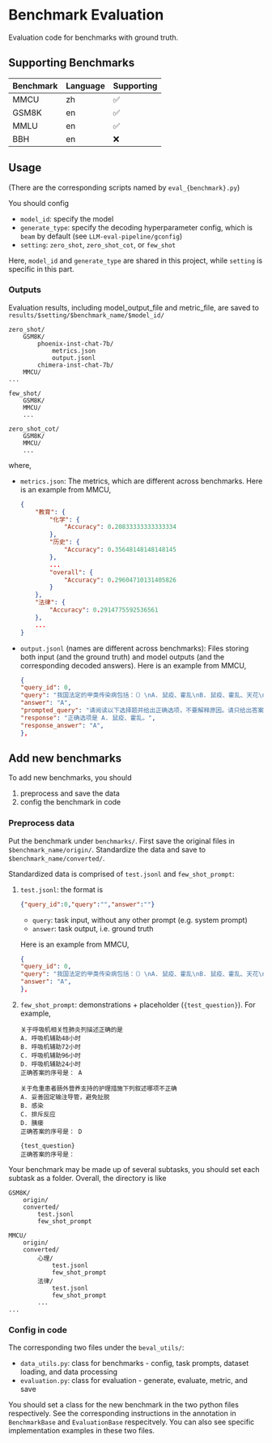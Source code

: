 # Benchmark Evaluation

Evaluation code for benchmarks with ground truth.


## Supporting Benchmarks

|  Benchmark  | Language |  Supporting  |
|-------------|----------|--------------|
|    MMCU     |    zh    |      ✅      |
|    GSM8K    |    en    |      ✅      |
|    MMLU     |    en    |      ✅      |
|    BBH      |    en    |      ❌      |



## Usage

(There are the corresponding scripts named by `eval_{benchmark}.py`)

You should config
- `model_id`: specify the model
- `generate_type`: specify the decoding hyperparameter config, which is `beam` by default (see `LLM-eval-pipeline/gconfig`)
- `setting`: `zero_shot`, `zero_shot_cot`, or `few_shot`

Here, `model_id` and `generate_type` are shared in this project, while `setting` is specific in this part.


### Outputs
Evaluation results, including model_output_file and metric_file, are saved to `results/$setting/$benchmark_name/$model_id/`

```
zero_shot/
    GSM8K/
        phoenix-inst-chat-7b/
            metrics.json
            output.jsonl
        chimera-inst-chat-7b/
    MMCU/
...

few_shot/
    GSM8K/
    MMCU/
    ...
    
zero_shot_cot/
    GSM8K/
    MMCU/
    ...
```

where, 
- `metrics.json`: The metrics, which are different across benchmarks. Here is an example from MMCU,
    ```json
    {
        "教育": {
            "化学": {
                "Accuracy": 0.20833333333333334
            },
            "历史": {
                "Accuracy": 0.35648148148148145
            },
            ...
            "overall": {
                "Accuracy": 0.29604710131405826
            }
        },
        "法律": {
            "Accuracy": 0.2914775592536561
        },
        ...
    }
    ```

- `output.jsonl` (names are different across benchmarks): Files storing both input (and the ground truth) and model outputs (and the corresponding decoded answers). Here is an example from MMCU,
    ```json
    {
    "query_id": 0,
    "query": "我国法定的甲类传染病包括：（）\nA. 鼠疫、霍乱\nB. 鼠疫、霍乱、天花\nC. 鼠疫、霍乱、爱滋病\nD. 天花、霍乱",
    "answer": "A",
    "prompted_query": "请阅读以下选择题并给出正确选项，不要解释原因。请只给出答案的序号。\n我国法定的甲类传染病包括：（）\nA. 鼠疫、霍乱\nB. 鼠疫、霍乱、天花\nC. 鼠疫、霍乱、爱滋病\nD. 天花、霍乱",
    "response": "正确选项是 A. 鼠疫、霍乱。",
    "response_answer": "A",
    },
    ```





## Add new benchmarks
To add new benchmarks, you should 
1. preprocess and save the data
2. config the benchmark in code

### Preprocess data
Put the benchmark under `benchmarks/`. First save the original files in `$benchmark_name/origin/`. Standardize the data and save to `$benchmark_name/converted/`. 

Standardized data is comprised of `test.jsonl` and `few_shot_prompt`:
1. `test.jsonl`: the format is
    ```json
    {"query_id":0,"query":"","answer":""}
    ```
    - `query`: task input, without any other prompt (e.g. system prompt)
    - `answer`: task output, i.e. ground truth

    Here is an example from MMCU,
    ```json
    {
    "query_id": 0,
    "query": "我国法定的甲类传染病包括：（）\nA. 鼠疫、霍乱\nB. 鼠疫、霍乱、天花\nC. 鼠疫、霍乱、爱滋病\nD. 天花、霍乱",
    "answer": "A",
    },
    ```

2. `few_shot_prompt`: demonstrations + placeholder (`{test_question}`). For example,
    ```
    关于呼吸机相关性肺炎列描述正确的是
    A. 呼吸机辅助48小时
    B. 呼吸机辅助72小时
    C. 呼吸机辅助96小时
    D. 呼吸机辅助24小时
    正确答案的序号是： A

    关于危重患者肠外营养支持的护理措施下列叙述哪项不正确
    A. 妥善固定输注导管，避免扯脱
    B. 感染
    C. 排斥反应
    D. 胰瘘
    正确答案的序号是： D

    {test_question}
    正确答案的序号是：
    ```

Your benchmark may be made up of several subtasks, you should set each subtask as a folder. Overall, the directory is like
```
GSM8K/
    origin/
    converted/
        test.jsonl
        few_shot_prompt

MMCU/
    origin/
    converted/
        心理/
            test.jsonl
            few_shot_prompt
        法律/
            test.jsonl
            few_shot_prompt
        ...
...
```




### Config in code
The corresponding two files under the `beval_utils/`:
- `data_utils.py`: class for benchmarks - config, task prompts, dataset loading, and data processing
- `evaluation.py`: class for evaluation - generate, evaluate, metric, and save


You should set a class for the new benchmark in the two python files respectively. See the corresponding instructions in the annotation in `BenchmarkBase` and `EvaluationBase` respecitvely. You can also see specific implementation examples in these two files.



